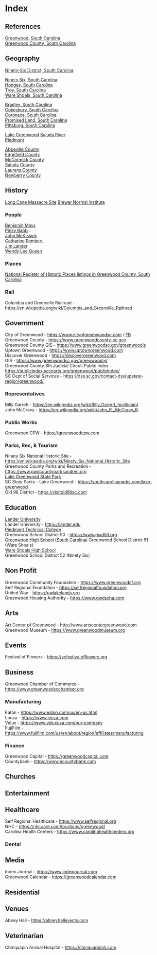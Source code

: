 # Index

## References

[Greenwood, South Carolina](https://en.wikipedia.org/wiki/Greenwood,_South_Carolina)  
[Greenwood County, South Carolina](https://en.wikipedia.org/wiki/Greenwood_County,_South_Carolina)  

## Geography

[Ninety-Six District, South Carolina](https://en.wikipedia.org/wiki/Ninety-Six_District,_South_Carolina)  

[Ninety Six, South Carolina](https://en.wikipedia.org/wiki/Ninety_Six,_South_Carolina)  
[Hodges, South Carolina](https://en.wikipedia.org/wiki/Hodges,_South_Carolina)  
[Troy, South Carolina](https://en.wikipedia.org/wiki/Troy,_South_Carolina)  
[Ware Shoals, South Carolina](https://en.wikipedia.org/wiki/Ware_Shoals,_South_Carolina)  

[Bradley, South Carolina](https://en.wikipedia.org/wiki/Bradley,_South_Carolina)  
[Cokesbury, South Carolina](https://en.wikipedia.org/wiki/Cokesbury,_South_Carolina)  
[Coronaca, South Carolina](https://en.wikipedia.org/wiki/Coronaca,_South_Carolina)  
[Promised Land, South Carolina](https://en.wikipedia.org/wiki/Promised_Land,_South_Carolina)  
[Pittsburg, South Carolina](https://en.wikipedia.org/wiki/Pittsburg,_South_Carolina)  

[Lake Greenwood](https://en.wikipedia.org/wiki/Lake_Greenwood_(South_Carolina))  
[Saluda River](https://en.wikipedia.org/wiki/Saluda_River)  
[Piedmont](https://en.wikipedia.org/wiki/Piedmont_(United_States))  

[Abbeville County](https://en.wikipedia.org/wiki/Abbeville_County,_South_Carolina)  
[Edgefield County](https://en.wikipedia.org/wiki/Edgefield_County,_South_Carolina)  
[McCormick County](https://en.wikipedia.org/wiki/McCormick_County,_South_Carolina)  
[Saluda County](https://en.wikipedia.org/wiki/Saluda_County,_South_Carolina)  
[Laurens County](https://en.wikipedia.org/wiki/Laurens_County,_South_Carolina)  
[Newberry County](https://en.wikipedia.org/wiki/Newberry_County,_South_Carolina)  

## History

[Long Cane Massacre Site](https://en.wikipedia.org/wiki/Long_Cane_Massacre_Site)
[Brewer Normal Institute](https://en.wikipedia.org/wiki/Brewer_Normal_Institute)

### People

[Benjamin Mays](https://en.wikipedia.org/wiki/Benjamin_Mays)  
[Pinky Babb](https://en.wikipedia.org/wiki/Pinky_Babb)  
[John McKissick](https://en.wikipedia.org/wiki/John_McKissick)  
[Catharine Rembert](https://en.wikipedia.org/wiki/Catharine_Rembert)  
[Jim Lander](https://en.wikipedia.org/wiki/Jim_Lander)  
[Wendy Lee Queen](https://en.wikipedia.org/wiki/Wendy_Lee_Queen)  

### Places

[National Register of Historic Places listings in Greenwood County, South Carolina](https://en.wikipedia.org/wiki/National_Register_of_Historic_Places_listings_in_Greenwood_County,_South_Carolina)

### Rail

Columbia and Greenville Railroad - https://en.wikipedia.org/wiki/Columbia_and_Greenville_Railroad  

## Government

City of Greenwood - https://www.cityofgreenwoodsc.com  / [FB](https://www.facebook.com/cityofgreenwoodsc/)  
Greenwood County - https://www.greenwoodcounty-sc.gov  
Greenwood County GIS - https://www.greenwoodsc.gov/greenwoodjs  
Uptown Greenwood - https://www.uptowngreenwood.com  
Discover Greenwood - https://discovergreenwood.com  
GIS - https://www.greenwoodsc.gov/greenwoodnj/  
Greenwood County 8th Judicial Circuit Public Index - https://publicindex.sccourts.org/greenwood/publicindex/  
SC Dept of Social Services - https://dss.sc.gov/contact-dss/upstate-region/greenwood/  

### Representatives

Billy Garrett - https://en.wikipedia.org/wiki/Billy_Garrett_(politician)  
John McCravy - https://en.wikipedia.org/wiki/John_R._McCravy_III

### Public Works

Greenwood CPW - https://greenwoodcpw.com  

### Parks, Rec, & Tourism

Ninety Six National Historic Site - https://en.wikipedia.org/wiki/Ninety_Six_National_Historic_Site  
Greenwood County Parks and Recreation - https://www.gwdcountyparksandrec.org  
[Lake Greenwood State Park](https://en.wikipedia.org/wiki/Lake_Greenwood_State_Park)  
SC State Parks - Lake Greenwood - https://southcarolinaparks.com/lake-greenwood  
Old 96 District - https://visitold96sc.com  

## Education

[Lander University](https://en.wikipedia.org/wiki/Lander_University)  
Lander University - https://lander.edu  
[Piedmont Technical College](https://en.wikipedia.org/wiki/Piedmont_Technical_College)  
Greenwood School District 50 - https://www.gwd50.org  
[Greenwood High School \(South Carolina\)](https://en.wikipedia.org/wiki/Greenwood_High_School_(South_Carolina))  
Greenwood School District 51 (Ware Shoals)  
[Ware Shoals High School](https://en.wikipedia.org/wiki/Ware_Shoals_High_School)  
Greenwood School District 52 (Ninety Six)  

## Non Profit

Greenwood Community Foundation - https://www.greenwoodcf.org  
Self Regional Foundation - https://selfregionalfoundation.org  
United Way - https://uwlakelands.org  
Greenwood Housing Authority - https://www.gwdscha.com  

## Arts

Art Center pf Greenwood - http://www.artscentergreenwood.com  
Greenwood Museum - https://www.greenwoodmuseum.org

## Events

Festival of Flowers - https://scfestivalofflowers.org  

## Business

Greenwood Chamber of Commerce - https://www.greenwoodscchamber.org  

### Manufacturing

Eaton - https://www.eaton.com/us/en-us.html  
Lonza - https://www.lonza.com  
Velux - https://www.veluxusa.com/our-company  
FujiFilm - https://www.fujifilm.com/us/en/about/region/affiliates/manufacturing  

### Finance

Greenwood Capital - https://greenwoodcapital.com  
Countybank - https://www.ecountybank.com  

## Churches

## Entertainment

## Healthcare  

Self Regional Healthcare - https://www.selfregional.org  
NHC - https://nhccare.com/locations/greenwood/  
Carolina Health Centers - https://www.carolinahealthcenters.org  

### Dental

## Media

Index Journal - https://www.indexjournal.com  
Greenwood Calendar - https://greenwoodcalendar.com

## Residential

## Venues

Abney Hall - https://abneyhallevents.com

## Veterinarian

Chinquapin Animal Hospital - https://chinquapinah.com
